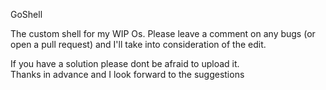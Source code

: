 GoShell

The custom shell for my WIP Os. Please leave a comment on any bugs (or open a pull request) and I'll take into
consideration of the edit. 

If you have a solution please dont be afraid to upload it.       
Thanks in advance and I look forward to the suggestions
